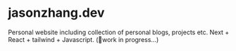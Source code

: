 # jasonzhang.dev
Personal website including collection of personal blogs, projects etc. 
Next + React + tailwind + Javascript. 
(🚧work in progress...)   
